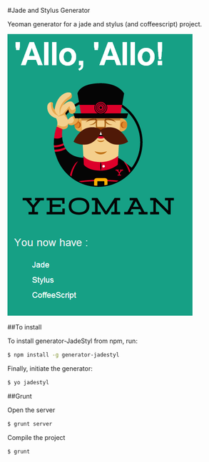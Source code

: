 #Jade and Stylus  Generator

Yeoman generator for a jade and stylus (and coffeescript) project.

![](https://raw.githubusercontent.com/cedced19/generator-jadestyl/master/demo.png)

##To install

To install generator-JadeStyl from npm, run:

```bash
$ npm install -g generator-jadestyl
```

Finally, initiate the generator:

```bash
$ yo jadestyl
```

##Grunt

Open the server

```bash
$ grunt server
```

Compile the project

```bash
$ grunt
```
